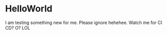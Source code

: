 # HelloWorld
I am testing something new for me. Please ignore hehehee. 
Watch me for CI CD? O? LOL

